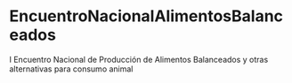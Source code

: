EncuentroNacionalAlimentosBalanceados
=====================================

I Encuentro Nacional de Producción de Alimentos Balanceados y otras alternativas para consumo animal
